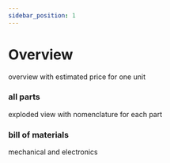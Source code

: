 ```yaml
---
sidebar_position: 1
---
```


# Overview

overview with estimated price for one unit

### all parts
exploded view with nomenclature for each part

### bill of materials
mechanical and electronics